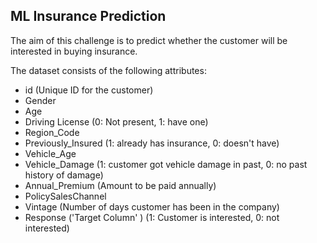 ## ML Insurance Prediction

The aim of this challenge is to predict whether the customer will be interested in buying insurance.

The dataset consists of the following attributes:

- id (Unique ID for the customer)
- Gender
- Age
- Driving License (0: Not present, 1: have one)
- Region_Code
- Previously_Insured (1: already has insurance, 0: doesn't have)
- Vehicle_Age
- Vehicle_Damage (1: customer got vehicle damage in past, 0: no past history of damage)
- Annual_Premium (Amount to be paid annually)
- PolicySalesChannel
- Vintage (Number of days customer has been in the company)
- Response ('Target Column' ) (1: Customer is interested, 0: not interested)